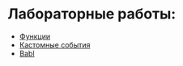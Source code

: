 # Лабораторные работы:
- [Функции](https://github.com/Lazarenko-Alexandr/ITMO-magister/blob/master/Functions.md)
- [Кастомные события](https://github.com/Lazarenko-Alexandr/ITMO-magister/blob/master/Customs.md)
- [Babl](https://github.com/Lazarenko-Alexandr/ITMO-magister/blob/master/Babl.md)
